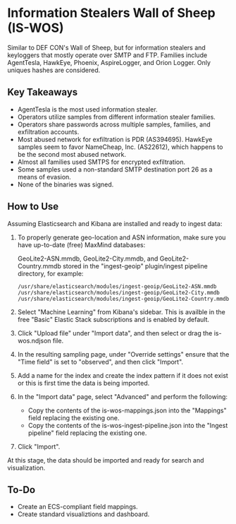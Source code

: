 # Information Stealers Wall of Sheep (IS-WOS)

Similar to DEF CON's Wall of Sheep, but for information stealers and keyloggers that mostly operate over SMTP and FTP. Families include AgentTesla, HawkEye, Phoenix, AspireLogger, and Orion Logger. Only uniques hashes are considered.

## Key Takeaways

- AgentTesla is the most used information stealer.
- Operators utilize samples from different information stealer families.
- Operators share passwords across multiple samples, families, and exfiltration accounts.
- Most abused network for exfiltration is PDR (AS394695). HawkEye samples seem to favor NameCheap, Inc. (AS22612), which happens to be the second most abused network.
- Almost all families used SMTPS for encrypted exfiltration.
- Some samples used a non-standard SMTP destination port 26 as a means of evasion.
- None of the binaries was signed.

## How to Use

Assuming Elasticsearch and Kibana are installed and ready to ingest data:

1. To properly generate geo-location and ASN information, make sure you have up-to-date (free) MaxMind databases:

    GeoLite2-ASN.mmdb, GeoLite2-City.mmdb, and GeoLite2-Country.mmdb stored in the "ingest-geoip" plugin/ingest pipeline directory, for example:

    ```
    /usr/share/elasticsearch/modules/ingest-geoip/GeoLite2-ASN.mmdb
    /usr/share/elasticsearch/modules/ingest-geoip/GeoLite2-City.mmdb
    /usr/share/elasticsearch/modules/ingest-geoip/GeoLite2-Country.mmdb
    ```

2. Select "Machine Learning" from Kibana's sidebar. This is availble in the free "Basic" Elastic Stack subscriptions and is enabled by default.
3. Click "Upload file" under "Import data", and then select or drag the is-wos.ndjson file.
4. In the resulting sampling page, under "Override settings" ensure that the "Time field" is set to "observed", and then click "Import".
5. Add a name for the index and create the index pattern if it does not exist or this is first time the data is being imported.
5. In the "Import data" page, select "Advanced" and perform the following:
   - Copy the contents of the is-wos-mappings.json into the "Mappings" field replacing the existing one.
   - Copy the contents of the is-wos-ingest-pipeline.json into the "Ingest pipeline" field replacing the existing one.
6. Click "Import".

At this stage, the data should be imported and ready for search and visualization.

## To-Do

- Create an ECS-compliant field mappings.
- Create standard visualiztions and dashboard.